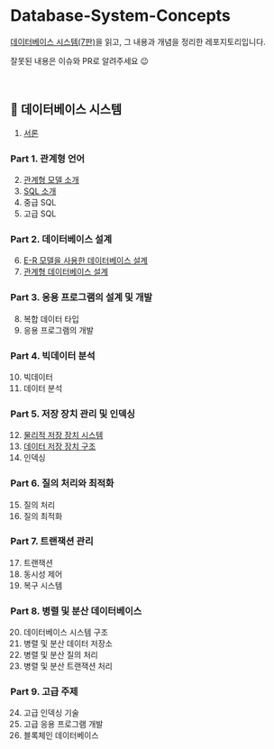 # Database-System-Concepts

[데이터베이스 시스템(7판)](http://www.yes24.com/Product/Goods/103156919)을 읽고, 그 내용과 개념을 정리한 레포지토리입니다.

잘못된 내용은 이슈와 PR로 알려주세요 😉

<br/>

## 📌 데이터베이스 시스템

1. [서론](/Chapter_01)

### Part 1. 관계형 언어

2. [관계형 모델 소개](/Part_01/Chapter_02)
3. [SQL 소개](/Part_01/Chapter_03)
4. 중급 SQL
5. 고급 SQL

### Part 2. 데이터베이스 설계

6. [E-R 모델을 사용한 데이터베이스 설계](/Part_02/Chapter_06)
7. [관계형 데이터베이스 설계](/Part_02/Chapter_07)

### Part 3. 응용 프로그램의 설계 및 개발

8. 복합 데이터 타입
9. 응용 프로그램의 개발

### Part 4. 빅데이터 분석

10. 빅데이터
11. 데이터 분석

### Part 5. 저장 장치 관리 및 인덱싱

12. [물리적 저장 장치 시스템](/Part_05/Chapter_12)
13. [데이터 저장 장치 구조](/Part_05/Chapter_13)
14. 인덱싱

### Part 6. 질의 처리와 최적화

15. 질의 처리
16. 질의 최적화

### Part 7. 트랜잭션 관리

17. 트랜잭션
18. 동시성 제어
19. 복구 시스템

### Part 8. 병렬 및 분산 데이터베이스

20. 데이터베이스 시스템 구조
21. 병렬 및 분산 데이터 저장소
22. 병렬 및 분산 질의 처리
23. 병렬 및 분산 트랜잭션 처리

### Part 9. 고급 주제

24. 고급 인덱싱 기술
25. 고급 응용 프로그램 개발
26. 블록체인 데이터베이스
